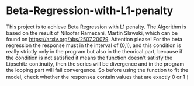 # Beta-Regression-with-L1-penalty
This project is to achieve Beta Regression with L1 penalty. The Algorithm is based on the result of Niloofar Ramezani, Martin Slawski, which can be found on https://arxiv.org/abs/2507.20079. 
Attention please! For the beta regression the response must in the interval of (0,1), and this condition is really strictly only in the program but also in the theorical part, because if the condition is not satisfied it means the function doesn't satisfy the Lipschitz continuity, then the series will be divergence and in the program the looping part will fail convergence. So before using the function to fit the model, check whether the responses contain values that are exactly 0 or 1！
